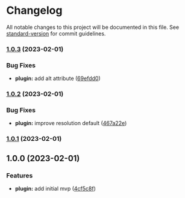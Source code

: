 # Changelog

All notable changes to this project will be documented in this file. See [standard-version](https://github.com/conventional-changelog/standard-version) for commit guidelines.

### [1.0.3](https://github.com/bmuenzenmeyer/eleventy-plugin-inline-link-favicon/compare/v1.0.2...v1.0.3) (2023-02-01)


### Bug Fixes

* **plugin:** add alt attribute ([69efdd0](https://github.com/bmuenzenmeyer/eleventy-plugin-inline-link-favicon/commit/69efdd0eb85b4f5fe79ab12234d0f810bd228aae))

### [1.0.2](https://github.com/bmuenzenmeyer/eleventy-plugin-inline-link-favicon/compare/v1.0.1...v1.0.2) (2023-02-01)


### Bug Fixes

* **plugin:** improve resolution default ([467a22e](https://github.com/bmuenzenmeyer/eleventy-plugin-inline-link-favicon/commit/467a22ea0d2ad39f971e9c0ac2980b4734262850))

### [1.0.1](https://github.com/bmuenzenmeyer/eleventy-plugin-inline-link-favicon/compare/v1.0.0...v1.0.1) (2023-02-01)

## 1.0.0 (2023-02-01)


### Features

* **plugin:** add initial mvp ([4cf5c8f](https://github.com/bmuenzenmeyer/eleventy-plugin-inline-link-favicon/commit/4cf5c8f50eebcee0668556d8fac11571cb19ed43))
